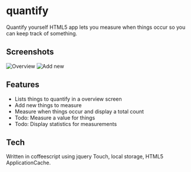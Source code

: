# quantify
Quantify yourself HTML5 app lets you measure when things occur so you can keep track of something.

## Screenshots

![Overview](https://www.dropbox.com/s/fr81exuq0tww5os/overview.png)
![Add new](https://www.dropbox.com/s/pvy2ih4a2vwgfvd/add.png)

## Features

 * Lists things to quantify in a overview screen
 * Add new things to measure
 * Measure when things occur and display a total count
 * Todo: Measure a value for things
 * Todo: Display statistics for measurements

## Tech

Written in coffeescript using jquery Touch, local storage, HTML5 ApplicationCache.